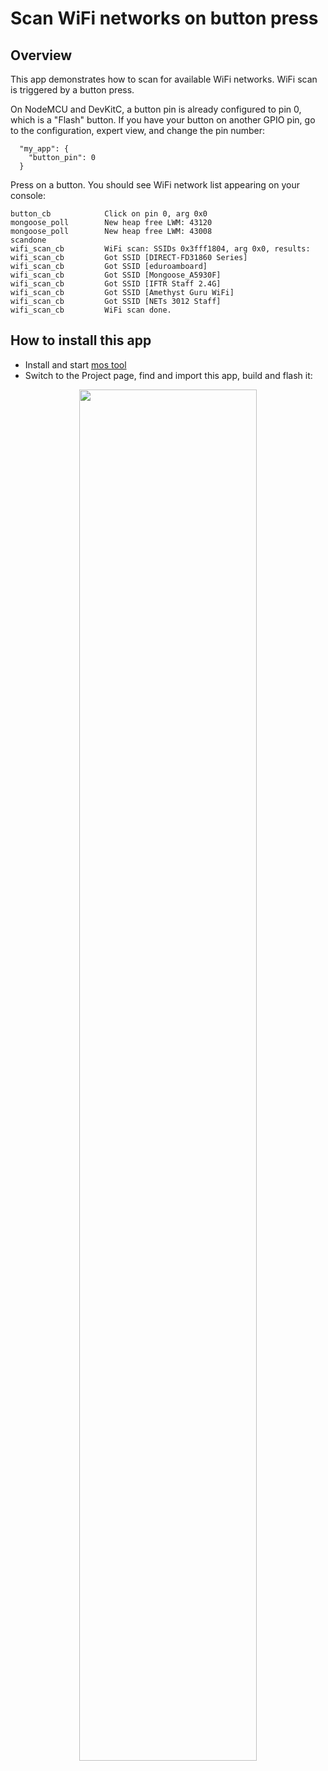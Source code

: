 # Scan WiFi networks on button press

## Overview

This app demonstrates how to scan for available WiFi networks. WiFi scan
is triggered by a button press.

On NodeMCU and DevKitC, a button pin is already configured to pin 0,
which is a "Flash" button.
If you have your button on another GPIO pin, go to the configuration,
expert view, and change the pin number:

```
  "my_app": {
    "button_pin": 0
  }
```

Press on a button. You should see WiFi network list appearing on
your console:

```
button_cb            Click on pin 0, arg 0x0
mongoose_poll        New heap free LWM: 43120
mongoose_poll        New heap free LWM: 43008
scandone
wifi_scan_cb         WiFi scan: SSIDs 0x3fff1804, arg 0x0, results:
wifi_scan_cb         Got SSID [DIRECT-FD31860 Series]
wifi_scan_cb         Got SSID [eduroamboard]
wifi_scan_cb         Got SSID [Mongoose_A5930F]
wifi_scan_cb         Got SSID [IFTR Staff 2.4G]
wifi_scan_cb         Got SSID [Amethyst Guru WiFi]
wifi_scan_cb         Got SSID [NETs 3012 Staff]
wifi_scan_cb         WiFi scan done.
```

## How to install this app

- Install and start [mos tool](https://mongoose-os.com/software.html)
- Switch to the Project page, find and import this app, build and flash it:

<p align="center">
  <img src="https://mongoose-os.com/images/app1.gif" width="75%">
</p>
